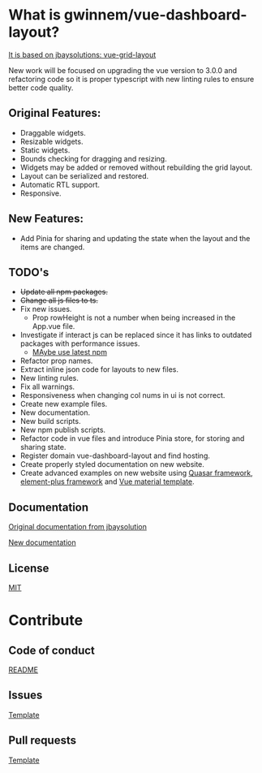 # What is gwinnem/vue-dashboard-layout?
[It is based on jbaysolutions: vue-grid-layout](https://jbaysolutions.github.io/vue-grid-layout)

New work will be focused on upgrading the vue version to 3.0.0 and refactoring code so it is proper typescript with new linting rules to ensure better code quality.

## Original Features:
* Draggable widgets.
* Resizable widgets.
* Static widgets.
* Bounds checking for dragging and resizing.
* Widgets may be added or removed without rebuilding the grid layout.
* Layout can be serialized and restored.
* Automatic RTL support.
* Responsive.

## New Features:
* Add Pinia for sharing and updating the state when the layout and the items are changed.

## TODO's
* ~~Update all npm packages.~~
* ~~Change all js files to ts.~~
* Fix new issues.
    * Prop rowHeight is not a number when being increased in the App.vue file.
* Investigate if interact js can be replaced since it has links to outdated packages with performance issues.
    * [MAybe use latest npm](https://www.npmjs.com/package/interactjs)
* Refactor prop names.
* Extract inline json code for layouts to new files.
* New linting rules.
* Fix all warnings.
* Responsiveness when changing col nums in ui is not correct.
* Create new example files.
* New documentation.
* New build scripts.
* New npm publish scripts.
* Refactor code in vue files and introduce Pinia store, for storing and sharing state.
* Register domain vue-dashboard-layout and find hosting.
* Create properly styled documentation on new website.
* Create advanced examples on new website using [Quasar framework](https://quasar.dev/), [element-plus framework](https://element-plus.org/en-US/) and [Vue material template](https://www.creative-tim.com/vuematerial).


## Documentation
[Original documentation from jbaysolution](https://jbaysolutions.github.io/vue-grid-layout/guide/)

[New documentation](./docs/TOC.md)


## License
[MIT](./LICENSE.md)



# Contribute


## Code of conduct
[README](./CODE_OF_CONDUCT.md)


## Issues
[Template](./.github/ISSUE_TEMPLATE.md)


## Pull requests
[Template](./.github/ISSUE_TEMPLATE.md)
